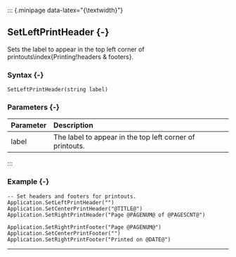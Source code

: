 ::: {.minipage data-latex="{\textwidth}"}
## SetLeftPrintHeader {-}

Sets the label to appear in the top left corner of printouts\index{Printing!headers & footers}.

### Syntax {-}

```{sql}
SetLeftPrintHeader(string label)
```

### Parameters {-}

**Parameter** | **Description**
| :-- | :-- |
label | The label to appear in the top left corner of printouts.
:::

### Example {-}

```{sql}
-- Set headers and footers for printouts.
Application.SetLeftPrintHeader("")
Application.SetCenterPrintHeader("@TITLE@")
Application.SetRightPrintHeader("Page @PAGENUM@ of @PAGESCNT@")

Application.SetRightPrintFooter("Page @PAGENUM@")
Application.SetCenterPrintFooter("")
Application.SetRightPrintFooter("Printed on @DATE@")
```

***
